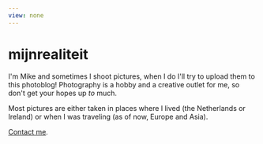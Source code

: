 ```yaml
---
view: none
---
```


# mijnrealiteit

I'm Mike and sometimes I shoot pictures, when I do I'll try to upload them to this photoblog! Photography is a hobby and a creative outlet for me, so don't get your hopes up *to* much.

Most pictures are either taken in places where I lived (the Netherlands or Ireland) or when I was traveling (as of now, Europe and Asia).

[Contact me](mailto:mijnrealiteit@mikevanrossum.nl).